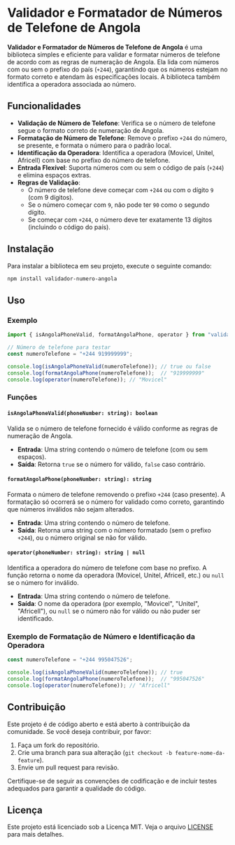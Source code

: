 # Validador e Formatador de Números de Telefone de Angola

**Validador e Formatador de Números de Telefone de Angola** é uma biblioteca simples e eficiente para validar e formatar números de telefone de acordo com as regras de numeração de Angola. Ela lida com números com ou sem o prefixo do país (`+244`), garantindo que os números estejam no formato correto e atendam às especificações locais. A biblioteca também identifica a operadora associada ao número.

## Funcionalidades

- **Validação de Número de Telefone**: Verifica se o número de telefone segue o formato correto de numeração de Angola.
- **Formatação de Número de Telefone**: Remove o prefixo `+244` do número, se presente, e formata o número para o padrão local.
- **Identificação da Operadora**: Identifica a operadora (Movicel, Unitel, Africell) com base no prefixo do número de telefone.
- **Entrada Flexível**: Suporta números com ou sem o código de país (`+244`) e elimina espaços extras.
- **Regras de Validação**:
  - O número de telefone deve começar com `+244` ou com o dígito `9` (com 9 dígitos).
  - Se o número começar com `9`, não pode ter `90` como o segundo dígito.
  - Se começar com `+244`, o número deve ter exatamente 13 dígitos (incluindo o código do país).

## Instalação

Para instalar a biblioteca em seu projeto, execute o seguinte comando:

```bash
npm install validador-numero-angola
```

## Uso

### Exemplo

```typescript
import { isAngolaPhoneValid, formatAngolaPhone, operator } from "validador-numero-angola";

// Número de telefone para testar
const numeroTelefone = "+244 919999999";

console.log(isAngolaPhoneValid(numeroTelefone)); // true ou false
console.log(formatAngolaPhone(numeroTelefone));  // "919999999"
console.log(operator(numeroTelefone)); // "Movicel"
```

### Funções

#### `isAngolaPhoneValid(phoneNumber: string): boolean`

Valida se o número de telefone fornecido é válido conforme as regras de numeração de Angola.

- **Entrada**: Uma string contendo o número de telefone (com ou sem espaços).
- **Saída**: Retorna `true` se o número for válido, `false` caso contrário.

#### `formatAngolaPhone(phoneNumber: string): string`

Formata o número de telefone removendo o prefixo `+244` (caso presente). A formatação só ocorrerá se o número for validado como correto, garantindo que números inválidos não sejam alterados.

- **Entrada**: Uma string contendo o número de telefone.
- **Saída**: Retorna uma string com o número formatado (sem o prefixo `+244`), ou o número original se não for válido.

#### `operator(phoneNumber: string): string | null`

Identifica a operadora do número de telefone com base no prefixo. A função retorna o nome da operadora (Movicel, Unitel, Africell, etc.) ou `null` se o número for inválido.

- **Entrada**: Uma string contendo o número de telefone.
- **Saída**: O nome da operadora (por exemplo, "Movicel", "Unitel", "Africell"), ou `null` se o número não for válido ou não puder ser identificado.

### Exemplo de Formatação de Número e Identificação da Operadora

```typescript
const numeroTelefone = "+244 995047526";

console.log(isAngolaPhoneValid(numeroTelefone)); // true
console.log(formatAngolaPhone(numeroTelefone));  // "995047526"
console.log(operator(numeroTelefone)); // "Africell"
```

## Contribuição

Este projeto é de código aberto e está aberto à contribuição da comunidade. Se você deseja contribuir, por favor:

1. Faça um fork do repositório.
2. Crie uma branch para sua alteração (`git checkout -b feature-nome-da-feature`).
3. Envie um pull request para revisão.

Certifique-se de seguir as convenções de codificação e de incluir testes adequados para garantir a qualidade do código.

## Licença

Este projeto está licenciado sob a Licença MIT. Veja o arquivo [LICENSE](LICENSE) para mais detalhes.
